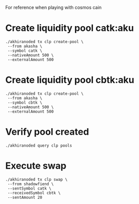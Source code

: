For reference when playing with cosmos cain

# Create liquidity pool catk:aku

```
./akhiranoded tx clp create-pool \
 --from akasha \
 --symbol catk \
 --nativeAmount 500 \
 --externalAmount 500
```

# Create liquidity pool cbtk:aku

```
./akhiranoded tx clp create-pool \
 --from akasha \
 --symbol cbtk \
 --nativeAmount 500 \
 --externalAmount 500
```

# Verify pool created

```
./akhiranoded query clp pools
```

# Execute swap

```
./akhiranoded tx clp swap \
 --from shadowfiend \
 --sentSymbol catk \
 --receivedSymbol cbtk \
 --sentAmount 20
```
